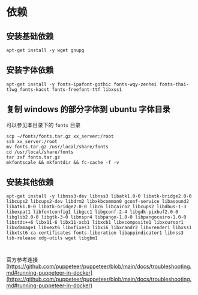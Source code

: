 # 依赖

## 安装基础依赖
```
apt-get install -y wget gnupg
```

## 安装字体依赖

```
apt-get install -y fonts-ipafont-gothic fonts-wqy-zenhei fonts-thai-tlwg fonts-kacst fonts-freefont-ttf libxss1 
```

## 复制 windows 的部分字体到 ubuntu 字体目录

可以参见本目录下的 `fonts` 目录

```
scp ~/fonts/fonts.tar.gz xx_server:/root
ssh xx_server:/root
mv fonts.tar.gz /usr/local/share/fonts
cd /usr/local/share/fonts
tar zxf fonts.tar.gz
mkfontscale && mkfontdir && fc-cache -f -v
```

## 安装其他依赖
```
apt-get install -y libnss3-dev libnss3 libatk1.0-0 libatk-bridge2.0-0 libcups2 libcups2-dev libdrm2 libxkbcommon0 gconf-service libasound2 libatk1.0-0 libatk-bridge2.0-0 libc6 libcairo2 libcups2 libdbus-1-3 libexpat1 libfontconfig1 libgcc1 libgconf-2-4 libgdk-pixbuf2.0-0 libglib2.0-0 libgtk-3-0 libnspr4 libpango-1.0-0 libpangocairo-1.0-0 libstdc++6 libx11-6 libx11-xcb1 libxcb1 libxcomposite1 libxcursor1 libxdamage1 libxext6 libxfixes3 libxi6 libxrandr2 libxrender1 libxss1 libxtst6 ca-certificates fonts-liberation libappindicator1 libnss3 lsb-release xdg-utils wget libgbm1
```

#

官方参考连接 
[https://github.com/puppeteer/puppeteer/blob/main/docs/troubleshooting.md#running-puppeteer-in-docker](https://github.com/puppeteer/puppeteer/blob/main/docs/troubleshooting.md#running-puppeteer-in-docker)